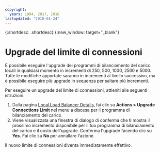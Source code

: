 ```yaml
---
copyright:
  years: 1994, 2017, 2018
lastupdated: "2018-01-24"
---
```


{:shortdesc: .shortdesc}
{:new_window: target="_blank"}

# Upgrade del limite di connessioni

È possibile eseguire l'upgrade dei programmi di bilanciamento del carico locali in qualsiasi momento in incrementi di 250, 500, 1000, 2500 e 5000. Tutte le modifiche apportate saranno in incrementi al livello successivo, ma è possibile eseguire più upgrade in sequenza per saltare più incrementi. 

Per eseguire un upgrade del limite di connessioni, attieniti alle seguenti istruzioni:

1. Dalla pagina [Local Load Balancer Details](view-all-load-balancers.html), fai clic su **Actions > Upgrade Connections Limit** nel menu a discesa per il programma di bilanciamento del carico.
2. Viene visualizzata una finestra di dialogo di conferma che ti mostra il prossimo incremento disponibile per il tuo programma di bilanciamento del carico e il costo dell'upgrade. Conferma l'upgrade facendo clic su **Yes**. Fai clic su **No** per annullare l'azione.

Il nuovo limite di connessioni diventa immediatamente effettivo.
